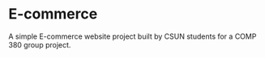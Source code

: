 # E-commerce
A simple E-commerce website project built by CSUN students for a COMP 380 group project.
